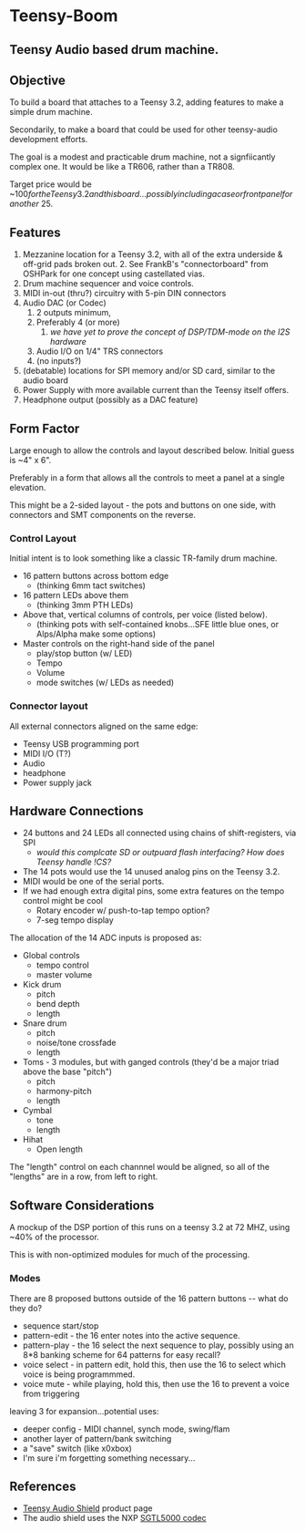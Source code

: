 # Teensy-Boom

## Teensy Audio based drum machine.

## Objective

To build a board that attaches to a Teensy 3.2, adding features to make a simple drum machine.

Secondarily, to make a board that could be used for other teensy-audio development efforts.

The goal is a modest and practicable drum machine, not a signfiicantly complex one.  It would be like a TR606, rather than a TR808.

Target price would be ~$100 for the Teensy 3.2 and this board...possibly including a case or front panel for another ~$25.

## Features

1. Mezzanine location for a Teensy 3.2, with all of the extra underside & off-grid pads broken out.
	2. See FrankB's "connectorboard" from OSHPark for one concept using castellated vias. 
1. Drum machine sequencer and voice controls. 
2. MIDI in-out (thru?) circuitry with 5-pin DIN connectors
3. Audio DAC (or Codec)
	1. 2 outputs minimum,
	2. Preferably 4 (or more)
		1. _we have yet to prove the concept of DSP/TDM-mode on the I2S hardware_
	3. Audio I/O on 1/4" TRS connectors
	4. (no inputs?)
4. (debatable) locations for SPI memory and/or SD card, similar to the audio board
5. Power Supply with more available current than the Teensy itself offers.
6. Headphone output (possibly as a DAC feature)


## Form Factor

Large enough to allow the controls and layout described below.  Initial guess is ~4" x 6".

Preferably in a form that allows all the controls to meet a panel at a single elevation.

This might be a 2-sided layout - the pots and buttons on one side, with connectors and SMT
components on the reverse.

### Control Layout

Initial intent is to look something like a classic TR-family drum machine.

* 16 pattern buttons across bottom edge 
	* (thinking 6mm tact switches)
* 16 pattern LEDs above them 
	* (thinking 3mm PTH LEDs)
* Above that, vertical columns of controls, per voice (listed below).
	* (thinking pots with self-contained knobs...SFE little blue ones, or Alps/Alpha make some options)
* Master controls on the right-hand side of the panel
	* play/stop button (w/ LED)
	* Tempo
	* Volume
	* mode switches (w/ LEDs as needed)
	
### Connector layout 

All external connectors aligned on the same edge:

* Teensy USB programming port
* MIDI I/O (T?)
* Audio
* headphone
* Power supply jack

## Hardware Connections

* 24 buttons and 24 LEDs all connected using chains of shift-registers, via SPI
	* _would this complcate SD or outpuard flash interfacing?  How does Teensy handle !CS?_
* The 14 pots would use the 14 unused analog pins on the Teensy 3.2.
* MIDI would be one of the serial ports.
* If we had enough extra digital pins, some extra features on the tempo control might be cool
	* Rotary encoder w/ push-to-tap tempo option?
	* 7-seg tempo display

The allocation of the 14 ADC inputs is proposed as:

* Global controls
	* tempo control
	* master volume
* Kick drum
	* pitch
	* bend depth
	* length
* Snare drum
	* pitch
	* noise/tone crossfade
	* length
* Toms - 3 modules, but with ganged controls (they'd be a major triad above the base "pitch")
	* pitch
	* harmony-pitch
	* length
* Cymbal
	* tone
	* length
* Hihat
	* Open length

The "length" control on each channnel would be aligned, so all of the "lengths" are in a row, from left to right.
	
## Software Considerations

A mockup of the DSP portion of this runs on a teensy 3.2 at 72 MHZ, using ~40% of the processor.

This is with non-optimized modules for much of the processing.

### Modes

There are 8 proposed buttons outside of the 16 pattern buttons -- what do they do?

* sequence start/stop
* pattern-edit - the 16 enter notes into the active sequence.
* pattern-play - the 16 select the next sequence to play, possibly using an 8*8 banking scheme for 64 patterns for easy recall?
* voice select - in pattern edit, hold this, then use the 16 to select which voice is being programmmed.
* voice mute - while playing, hold this, then use the 16 to prevent a voice from triggering

leaving 3 for expansion...potential uses:

* deeper config - MIDI channel, synch mode, swing/flam
* another layer of pattern/bank switching
* a "save" switch (like x0xbox)
* I'm sure i'm forgetting something necessary...

## References

* [Teensy Audio Shield](http://www.pjrc.com/store/teensy3_audio.html) product page
* The audio shield uses the NXP [SGTL5000 codec](http://www.nxp.com/products/interface-and-connectivity/interface-and-system-management/switch-monitoring-ics/ultra-low-power-audio-codec:SGTL5000) 
